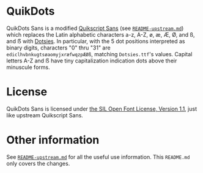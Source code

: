 # QuikDots

QuikDots Sans is a modified [Quikscript
Sans](https://bitbucket.org/pcdandy/quikscript-sans) (see
[`README-upstream.md`](README-upstream.md)) which replaces the Latin
alphabetic characters a-z, A-Z, ø, æ, Æ, Ø, and ß, and ẞ with
[Dotsies](https://dotsies.org). In particular, with the 5 dot
positions interpreted as binary digits, characters "0" thru "31" are `
ediclhvbnkugtsøaomyjxræfwqzpÆØß`, matching `Dotsies.ttf`'s
values. Capital letters A-Z and ẞ have tiny capitalization indication
dots above their minuscule forms.


# License

QuikDots Sans is licensed under [the SIL Open Font License, Version
1.1](LICENSE), just like upstream Quikscript Sans.


# Other information

See [`README-upstream.md`](README-upstream.md) for all the useful use
information. This `README.md` only covers the changes.

